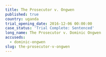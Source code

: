 ```yaml
---
title: The Prosecutor v. Ongwen
published: true
country: uganda
trial_opening_date: 2016-12-06 00:00:00
case_status: 'Trial Complete: Sentenced'
long_name: The Prosecutor v. Dominic Ongwen
accuseds:
  - dominic-ongwen
slug: the-prosecutor-v-ongwen
---
```



